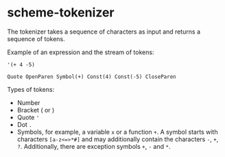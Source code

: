 # scheme-tokenizer
The tokenizer takes a sequence of characters as input
and returns a sequence of tokens.

Example of an expression and the stream of tokens:
```
'(+ 4 -5)

Quote OpenParen Symbol(+) Const(4) Const(-5) CloseParen
```

Types of tokens:
  - Number
  - Bracket ( or )
  - Quote `'`
  - Dot `.`
  - Symbols, for example, a variable `x` or a function `+`. A symbol starts with characters `[a-z<=>*#]`
    and may additionally contain the characters `-`, `+`, `?`. Additionally,
    there are exception symbols `+`, `-` and `*`.